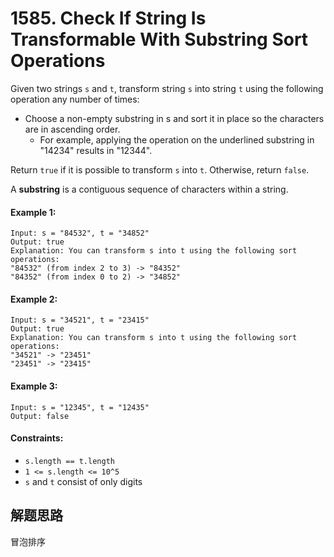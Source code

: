 # 1585. Check If String Is Transformable With Substring Sort Operations

Given two strings `s` and `t`, transform string `s` into string `t` using the following operation any number of times:

+ Choose a non-empty substring in s and sort it in place so the characters are in ascending order.
    + For example, applying the operation on the underlined substring in "14234" results in "12344".

Return `true` if it is possible to transform `s` into `t`. Otherwise, return `false`.

A **substring** is a contiguous sequence of characters within a string.

#### Example 1:

```
Input: s = "84532", t = "34852"
Output: true
Explanation: You can transform s into t using the following sort operations:
"84532" (from index 2 to 3) -> "84352"
"84352" (from index 0 to 2) -> "34852"
```

#### Example 2:

```
Input: s = "34521", t = "23415"
Output: true
Explanation: You can transform s into t using the following sort operations:
"34521" -> "23451"
"23451" -> "23415"
```

#### Example 3:

```
Input: s = "12345", t = "12435"
Output: false
``` 

#### Constraints:

+ `s.length == t.length`
+ `1 <= s.length <= 10^5`
+ `s` and `t` consist of only digits

## 解题思路

冒泡排序
